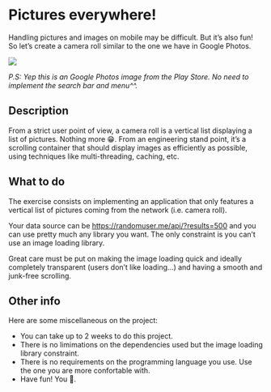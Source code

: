 # Pictures everywhere!

Handling pictures and images on mobile may be difficult. But it’s also fun! So let’s create a camera roll similar to the one we have in Google Photos.

![](google-photos.png)

_P.S: Yep this is an Google Photos image from the Play Store. No need to implement the search bar and menu^^._

## Description

From a strict user point of view, a camera roll is a vertical list displaying a list of pictures. Nothing more 😁. From an engineering stand point, it’s a scrolling container that should display images as efficiently as possible, using techniques like multi-threading, caching, etc.

## What to do

The exercise consists on implementing an application that only features a vertical list of pictures coming from the network (i.e. camera roll).

Your data source can be https://randomuser.me/api/?results=500 and you can use pretty much any library you want. The only constraint is you can’t use an image loading library.

Great care must be put on making the image loading quick and ideally completely transparent (users don’t like loading…) and having a smooth and junk-free scrolling.

## Other info

Here are some miscellaneous on the project:

 - You can take up to 2 weeks to do this project.
 - There is no limimations on the dependencies used but the image loading library constraint.
 - There is no requirements on the programming language you use. Use the one you are more confortable with.
 - Have fun! You 🤘.
